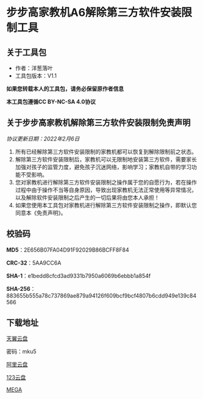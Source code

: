 # 步步高家教机A6解除第三方软件安装限制工具

## 关于工具包
- 作者：洋葱落叶
- 工具包版本：V1.1

**如果您转载本人的工具包，请务必保留原作者信息**

**本工具包遵循CC BY-NC-SA 4.0协议**

## 关于步步高家教机解除第三方软件安装限制免责声明
*协议更新日期：2022年2月6日*
1. 所有已经解除第三方软件安装限制的家教机都可以恢复到解除限制前之状态。
2. 解除第三方软件安装限制后，家教机可以无限制地安装第三方软件，需要家长加强对孩子的监管力度，避免孩子沉迷网络，影响学习；家教机自带的学习功能不受影响。
3. 您对家教机进行解除第三方软件安装限制之操作属于您的自愿行为，若在操作过程中由于操作不当等自身原因，导致出现家教机无法正常使用等异常情况，以及解除软件安装限制之后产生的一切后果将由您本人承担！
4. 如果您使用本工具包对家教机进行解除第三方软件安装限制之操作，即默认您同意本《免责声明》。

## 校验码
**MD5**：2E656B07FA04D91F92029B86BCFF8F84

**CRC-32**：5AA9CC6A

**SHA-1**：e1bedd8cfcd3ad9331b7950a6069b6ebbb1a854f

**SHA-256**：883655b555a78c737869ae879a94126f609bcf9bcf4807b6cdd949e139c84566

## 下载地址
[天翼云盘](https://cloud.189.cn/t/7ZRjQfyiUjMj)

密码：mku5

[阿里云盘](https://www.aliyundrive.com/s/DJwUEwGVZss)

[123云盘](https://www.123pan.com/s/FbyrVv-dAqBH)

[MEGA](https://mega.nz/folder/hTNAkCKa#naLK3cpOYWtNplETxTNRbQ)
